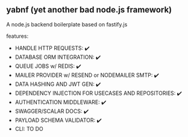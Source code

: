 ## yabnf (yet another bad node.js framework)

A node.js backend boilerplate based on fastify.js

features:
- HANDLE HTTP REQUESTS: ✔️
- DATABASE ORM INTEGRATION: ✔️
- QUEUE JOBS w/ REDIS: ✔️
- MAILER PROVIDER w/ RESEND or NODEMAILER SMTP: ✔️
- DATA HASHING AND JWT GEN: ✔️
- DEPENDENCY INJECTION FOR USECASES AND REPOSITORIES: ✔️
- AUTHENTICATION MIDDLEWARE: ✔️
- SWAGGER/SCALAR DOCS: ✔️
- PAYLOAD SCHEMA VALIDATOR: ✔️
- CLI: TO DO